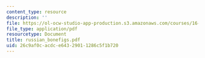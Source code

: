 ```yaml
---
content_type: resource
description: ''
file: https://ol-ocw-studio-app-production.s3.amazonaws.com/courses/16-423j-aerospace-biomedical-and-life-support-engineering-spring-2006/26c9af0cacdce64329011286c5f1b720_russian_bonefigs.pdf
file_type: application/pdf
resourcetype: Document
title: russian_bonefigs.pdf
uid: 26c9af0c-acdc-e643-2901-1286c5f1b720
---
```

